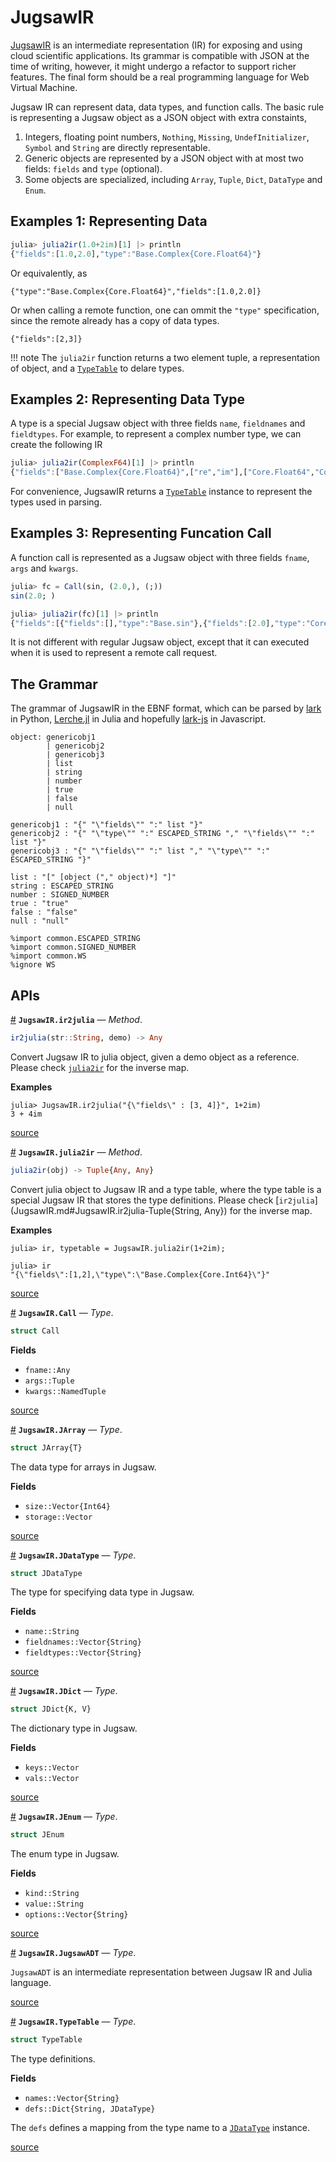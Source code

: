 


<a id='JugsawIR'></a>

<a id='JugsawIR-1'></a>

# JugsawIR


[JugsawIR](JugsawIR.md#JugsawIR) is an intermediate representation (IR) for exposing and using cloud scientific applications. Its grammar is compatible with JSON at the time of writing, however, it might undergo a refactor to support richer features. The final form should be a real programming language for Web Virtual Machine.


Jugsaw IR can represent data, data types, and function calls. The basic rule is representing a Jugsaw object as a JSON object with extra constaints,


1. Integers, floating point numbers, `Nothing`, `Missing`, `UndefInitializer`, `Symbol` and `String` are directly representable.
2. Generic objects are represented by a JSON object with at most two fields: `fields` and `type` (optional).
3. Some objects are specialized, including `Array`, `Tuple`, `Dict`, `DataType` and `Enum`.


<a id='Examples-1:-Representing-Data'></a>

<a id='Examples-1:-Representing-Data-1'></a>

## Examples 1: Representing Data


```julia
julia> julia2ir(1.0+2im)[1] |> println
{"fields":[1.0,2.0],"type":"Base.Complex{Core.Float64}"}
```


Or equivalently, as


```jugsawir
{"type":"Base.Complex{Core.Float64}","fields":[1.0,2.0]}
```


Or when calling a remote function, one can ommit the `"type"` specification, since the remote already has a copy of data types.


```jugsawir
{"fields":[2,3]}
```


!!! note
    The `julia2ir` function returns a two element tuple, a representation of object, and a [`TypeTable`](JugsawIR.md#JugsawIR.TypeTable) to delare types.



<a id='Examples-2:-Representing-Data-Type'></a>

<a id='Examples-2:-Representing-Data-Type-1'></a>

## Examples 2: Representing Data Type


A type is a special Jugsaw object with three fields `name`, `fieldnames` and `fieldtypes`. For example, to represent a complex number type, we can create the following IR


```julia
julia> julia2ir(ComplexF64)[1] |> println
{"fields":["Base.Complex{Core.Float64}",["re","im"],["Core.Float64","Core.Float64"]],"type":"Core.DataType"}
```


For convenience, JugsawIR returns a [`TypeTable`](JugsawIR.md#JugsawIR.TypeTable) instance to represent the types used in parsing.


<a id='Examples-3:-Representing-Funcation-Call'></a>

<a id='Examples-3:-Representing-Funcation-Call-1'></a>

## Examples 3: Representing Funcation Call


A function call is represented as a Jugsaw object with three fields `fname`, `args` and `kwargs`.


```julia
julia> fc = Call(sin, (2.0,), (;))
sin(2.0; )

julia> julia2ir(fc)[1] |> println
{"fields":[{"fields":[],"type":"Base.sin"},{"fields":[2.0],"type":"Core.Tuple{Core.Float64}"},{"fields":[],"type":"Core.NamedTuple{(), Core.Tuple{}}"}],"type":"JugsawIR.Call{Base.sin, Core.Tuple{Core.Float64}, Core.NamedTuple{(), Core.Tuple{}}}"}
```


It is not different with regular Jugsaw object, except that it can executed when it is used to represent a remote call request.


<a id='The-Grammar'></a>

<a id='The-Grammar-1'></a>

## The Grammar


The grammar of JugsawIR in the EBNF format, which can be parsed by [lark](https://lark-parser.readthedocs.io/en/latest/) in Python, [Lerche.jl](https://github.com/jamesrhester/Lerche.jl) in Julia and hopefully [lark-js](https://pypi.org/project/lark-js/) in Javascript.


```
object: genericobj1
        | genericobj2
        | genericobj3
        | list
        | string
        | number
        | true
        | false
        | null

genericobj1 : "{" "\"fields\"" ":" list "}"
genericobj2 : "{" "\"type\"" ":" ESCAPED_STRING "," "\"fields\"" ":" list "}"
genericobj3 : "{" "\"fields\"" ":" list "," "\"type\"" ":" ESCAPED_STRING "}"

list : "[" [object ("," object)*] "]"
string : ESCAPED_STRING
number : SIGNED_NUMBER
true : "true"
false : "false"
null : "null"

%import common.ESCAPED_STRING
%import common.SIGNED_NUMBER
%import common.WS
%ignore WS
```


<a id='APIs'></a>

<a id='APIs-1'></a>

## APIs

<a id='JugsawIR.ir2julia-Tuple{String, Any}' href='#JugsawIR.ir2julia-Tuple{String, Any}'>#</a>
**`JugsawIR.ir2julia`** &mdash; *Method*.



```julia
ir2julia(str::String, demo) -> Any

```

Convert Jugsaw IR to julia object, given a demo object as a reference. Please check [`julia2ir`](JugsawIR.md#JugsawIR.julia2ir-Tuple{Any}) for the inverse map.

**Examples**

```julia-repl
julia> JugsawIR.ir2julia("{\"fields\" : [3, 4]}", 1+2im)
3 + 4im
```


<a target='_blank' href='https://github.com/Jugsaw/Jugsaw.jl/blob/c21b0b831e3508daade80463058e89998155c4d6/src/jl/JugsawIR/src/ir.jl#L3' class='documenter-source'>source</a><br>

<a id='JugsawIR.julia2ir-Tuple{Any}' href='#JugsawIR.julia2ir-Tuple{Any}'>#</a>
**`JugsawIR.julia2ir`** &mdash; *Method*.



```julia
julia2ir(obj) -> Tuple{Any, Any}

```

Convert julia object to Jugsaw IR and a type table, where the type table is a special Jugsaw IR that stores the type definitions. Please check [`ir2julia`](JugsawIR.md#JugsawIR.ir2julia-Tuple{String, Any}) for the inverse map.

**Examples**

```julia-repl
julia> ir, typetable = JugsawIR.julia2ir(1+2im);

julia> ir
"{\"fields\":[1,2],\"type\":\"Base.Complex{Core.Int64}\"}"
```


<a target='_blank' href='https://github.com/Jugsaw/Jugsaw.jl/blob/c21b0b831e3508daade80463058e89998155c4d6/src/jl/JugsawIR/src/ir.jl#L74' class='documenter-source'>source</a><br>

<a id='JugsawIR.Call' href='#JugsawIR.Call'>#</a>
**`JugsawIR.Call`** &mdash; *Type*.



```julia
struct Call
```

**Fields**

  * `fname::Any`
  * `args::Tuple`
  * `kwargs::NamedTuple`


<a target='_blank' href='https://github.com/Jugsaw/Jugsaw.jl/blob/c21b0b831e3508daade80463058e89998155c4d6/src/jl/JugsawIR/src/Core.jl#L63' class='documenter-source'>source</a><br>

<a id='JugsawIR.JArray' href='#JugsawIR.JArray'>#</a>
**`JugsawIR.JArray`** &mdash; *Type*.



```julia
struct JArray{T}
```

The data type for arrays in Jugsaw.

**Fields**

  * `size::Vector{Int64}`
  * `storage::Vector`


<a target='_blank' href='https://github.com/Jugsaw/Jugsaw.jl/blob/c21b0b831e3508daade80463058e89998155c4d6/src/jl/JugsawIR/src/extendedtypes.jl#L50' class='documenter-source'>source</a><br>

<a id='JugsawIR.JDataType' href='#JugsawIR.JDataType'>#</a>
**`JugsawIR.JDataType`** &mdash; *Type*.



```julia
struct JDataType
```

The type for specifying data type in Jugsaw.

**Fields**

  * `name::String`
  * `fieldnames::Vector{String}`
  * `fieldtypes::Vector{String}`


<a target='_blank' href='https://github.com/Jugsaw/Jugsaw.jl/blob/c21b0b831e3508daade80463058e89998155c4d6/src/jl/JugsawIR/src/extendedtypes.jl#L64' class='documenter-source'>source</a><br>

<a id='JugsawIR.JDict' href='#JugsawIR.JDict'>#</a>
**`JugsawIR.JDict`** &mdash; *Type*.



```julia
struct JDict{K, V}
```

The dictionary type in Jugsaw.

**Fields**

  * `keys::Vector`
  * `vals::Vector`


<a target='_blank' href='https://github.com/Jugsaw/Jugsaw.jl/blob/c21b0b831e3508daade80463058e89998155c4d6/src/jl/JugsawIR/src/extendedtypes.jl#L5' class='documenter-source'>source</a><br>

<a id='JugsawIR.JEnum' href='#JugsawIR.JEnum'>#</a>
**`JugsawIR.JEnum`** &mdash; *Type*.



```julia
struct JEnum
```

The enum type in Jugsaw.

**Fields**

  * `kind::String`
  * `value::String`
  * `options::Vector{String}`


<a target='_blank' href='https://github.com/Jugsaw/Jugsaw.jl/blob/c21b0b831e3508daade80463058e89998155c4d6/src/jl/JugsawIR/src/extendedtypes.jl#L28' class='documenter-source'>source</a><br>

<a id='JugsawIR.JugsawADT' href='#JugsawIR.JugsawADT'>#</a>
**`JugsawIR.JugsawADT`** &mdash; *Type*.



`JugsawADT` is an intermediate representation between Jugsaw IR and Julia language.


<a target='_blank' href='https://github.com/Jugsaw/Jugsaw.jl/blob/c21b0b831e3508daade80463058e89998155c4d6/src/jl/JugsawIR/src/Core.jl#L133' class='documenter-source'>source</a><br>

<a id='JugsawIR.TypeTable' href='#JugsawIR.TypeTable'>#</a>
**`JugsawIR.TypeTable`** &mdash; *Type*.



```julia
struct TypeTable
```

The type definitions.

**Fields**

  * `names::Vector{String}`
  * `defs::Dict{String, JDataType}`

The `defs` defines a mapping from the type name to a [`JDataType`](JugsawIR.md#JugsawIR.JDataType) instance.


<a target='_blank' href='https://github.com/Jugsaw/Jugsaw.jl/blob/c21b0b831e3508daade80463058e89998155c4d6/src/jl/JugsawIR/src/adt.jl#L6' class='documenter-source'>source</a><br>

